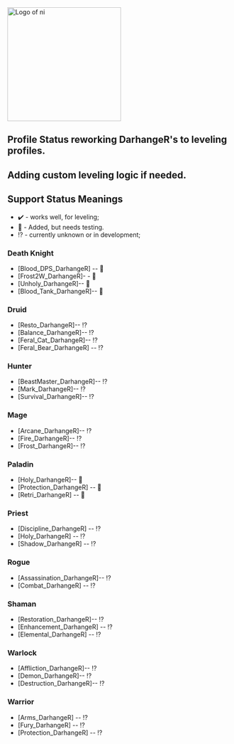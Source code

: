 <img src="https://nhub.app/_media/logo.png" alt="Logo of ni" width="256"/>

## Profile Status reworking DarhangeR's to leveling profiles. 
## Adding custom leveling logic if needed.

## Support Status Meanings 
* ✔️ - works well, for leveling;
* 👷 - Added, but needs testing.
* ⁉️ - currently unknown or in development;

### Death Knight
* [Blood_DPS_DarhangeR] -- 👷
* [Frost2W_DarhangeR]- - 👷
* [Unholy_DarhangeR]-- 👷
* [Blood_Tank_DarhangeR]-- 👷

### Druid
* [Resto_DarhangeR]-- ⁉️
* [Balance_DarhangeR]-- ⁉️
* [Feral_Cat_DarhangeR]-- ⁉️
* [Feral_Bear_DarhangeR] -- ⁉️

### Hunter
* [BeastMaster_DarhangeR]-- ⁉️
* [Mark_DarhangeR]-- ⁉️
* [Survival_DarhangeR]-- ⁉️

### Mage
* [Arcane_DarhangeR]-- ⁉️
* [Fire_DarhangeR]-- ⁉️
* [Frost_DarhangeR]-- ⁉️

### Paladin
* [Holy_DarhangeR]-- 👷
* [Protection_DarhangeR] -- 👷
* [Retri_DarhangeR] -- 👷

### Priest
* [Discipline_DarhangeR] -- ⁉️
* [Holy_DarhangeR] -- ⁉️
* [Shadow_DarhangeR] -- ⁉️

### Rogue
* [Assassination_DarhangeR]-- ⁉️
* [Combat_DarhangeR] -- ⁉️

### Shaman
* [Restoration_DarhangeR]-- ⁉️
* [Enhancement_DarhangeR] -- ⁉️
* [Elemental_DarhangeR] -- ⁉️

### Warlock
* [Affliction_DarhangeR]-- ⁉️
* [Demon_DarhangeR]-- ⁉️
* [Destruction_DarhangeR]-- ⁉️

### Warrior
* [Arms_DarhangeR] -- ⁉️
* [Fury_DarhangeR] -- ⁉️
* [Protection_DarhangeR] -- ⁉️
